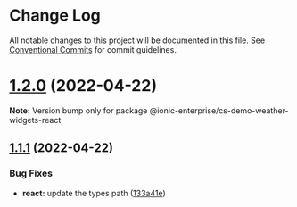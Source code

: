 # Change Log

All notable changes to this project will be documented in this file.
See [Conventional Commits](https://conventionalcommits.org) for commit guidelines.

# [1.2.0](https://github.com/ionic-enterprise/cs-demo-weather-widgets/compare/v1.1.1...v1.2.0) (2022-04-22)

**Note:** Version bump only for package @ionic-enterprise/cs-demo-weather-widgets-react





## [1.1.1](https://github.com/ionic-enterprise/cs-demo-weather-widgets/compare/v1.1.0...v1.1.1) (2022-04-22)


### Bug Fixes

* **react:** update the types path ([133a41e](https://github.com/ionic-enterprise/cs-demo-weather-widgets/commit/133a41eb513a8548bae7d81bbe37574beb1138a5))
